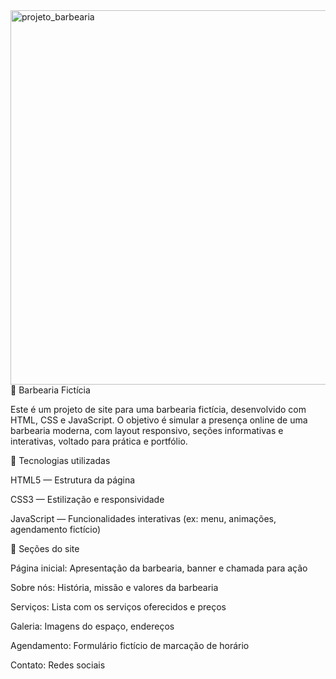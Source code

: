 <img width="1341" height="599" alt="projeto_barbearia" src="https://github.com/user-attachments/assets/ef028af2-cc05-4ab5-b0c1-19fff8793677" />
💈 Barbearia Fictícia

Este é um projeto de site para uma barbearia fictícia, desenvolvido com HTML, CSS e JavaScript. O objetivo é simular a presença online de uma barbearia moderna, com layout responsivo, seções informativas e interativas, voltado para prática e portfólio.

🧰 Tecnologias utilizadas

HTML5 — Estrutura da página

CSS3 — Estilização e responsividade

JavaScript — Funcionalidades interativas (ex: menu, animações, agendamento fictício)

🧾 Seções do site

Página inicial: Apresentação da barbearia, banner e chamada para ação

Sobre nós: História, missão e valores da barbearia

Serviços: Lista com os serviços oferecidos e preços

Galeria: Imagens do espaço, endereços

Agendamento: Formulário fictício de marcação de horário

Contato: Redes sociais
